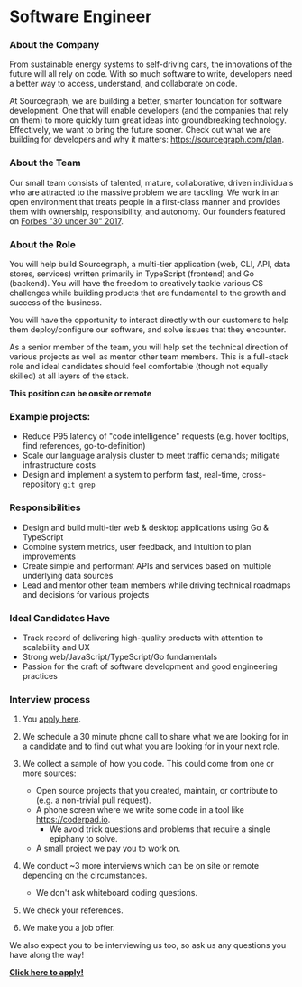 # Software Engineer

### About the Company

From sustainable energy systems to self-driving cars, the innovations of the future will all rely on code. With so much software to write, developers need a better way to access, understand, and collaborate on code.

At Sourcegraph, we are building a better, smarter foundation for software development. One that will enable developers (and the companies that rely on them) to more quickly turn great ideas into groundbreaking technology. Effectively, we want to bring the future sooner.
Check out what we are building for developers and why it matters: https://sourcegraph.com/plan.

### About the Team

Our small team consists of talented, mature, collaborative, driven individuals who are attracted to the massive problem we are tackling. We work in an open environment that treats people in a first-class manner and provides them with ownership, responsibility, and autonomy.
Our founders featured on [Forbes "30 under 30" 2017](https://text.sourcegraph.com/sourcegraph-founders-featured-on-forbes-30-under-30-list-8ff9c9b6eb45#.weps4istp).

### About the Role

You will help build Sourcegraph, a multi-tier application (web, CLI, API, data stores, services) written primarily in TypeScript (frontend) and Go (backend). You will have the freedom to creatively tackle various CS challenges while building products that are fundamental to the growth and success of the business.

You will have the opportunity to interact directly with our customers to help them deploy/configure our software, and solve issues that they encounter.

As a senior member of the team, you will help set the technical direction of various projects as well as mentor other team members. This is a full-stack role and ideal candidates should feel comfortable (though not equally skilled) at all layers of the stack.

**This position can be onsite or remote**

### Example projects:

- Reduce P95 latency of "code intelligence" requests (e.g. hover tooltips, find references, go-to-definition)
- Scale our language analysis cluster to meet traffic demands; mitigate infrastructure costs
- Design and implement a system to perform fast, real-time, cross-repository `git grep`

### Responsibilities

- Design and build multi-tier web & desktop applications using Go & TypeScript
- Combine system metrics, user feedback, and intuition to plan improvements
- Create simple and performant APIs and services based on multiple underlying data sources
- Lead and mentor other team members while driving technical roadmaps and decisions for various projects

### Ideal Candidates Have

- Track record of delivering high-quality products with attention to scalability and UX
- Strong web/JavaScript/TypeScript/Go fundamentals
- Passion for the craft of software development and good engineering practices

### Interview process

1.  You [apply here](https://hire.withgoogle.com/public/jobs/sourcegraphcom/view/P_AAAAAADAAADP_pY7jAAAXU).
2.  We schedule a 30 minute phone call to share what we are looking for in a candidate and to find out what you are looking for in your next role.
3.  We collect a sample of how you code. This could come from one or more sources:

    - Open source projects that you created, maintain, or contribute to (e.g. a non-trivial pull request).
    - A phone screen where we write some code in a tool like https://coderpad.io.
      - We avoid trick questions and problems that require a single epiphany to solve.
    - A small project we pay you to work on.

4.  We conduct ~3 more interviews which can be on site or remote depending on the circumstances.

    - We don't ask whiteboard coding questions.

5.  We check your references.
6.  We make you a job offer.

We also expect you to be interviewing us too, so ask us any questions you have along the way!

**[Click here to apply!](https://hire.withgoogle.com/public/jobs/sourcegraphcom/view/P_AAAAAADAAADP_pY7jAAAXU)**
